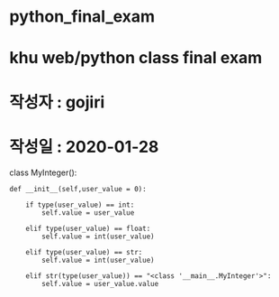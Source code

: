 # python_final_exam
# khu web/python class final exam
# 작성자 : gojiri
# 작성일 : 2020-01-28

class MyInteger():
    
    def __init__(self,user_value = 0):
        
        if type(user_value) == int:
            self.value = user_value
        
        elif type(user_value) == float:
            self.value = int(user_value)
        
        elif type(user_value) == str:
            self.value = int(user_value)
            
        elif str(type(user_value)) == "<class '__main__.MyInteger'>":
            self.value = user_value.value
        
